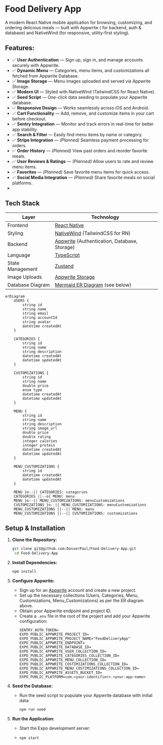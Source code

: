 # Food Delivery App

A modern React Native mobile application for browsing, customizing, and ordering delicious meals — built with Appwrite (
for backend, auth & database) and NativeWind (for responsive, utility-first styling).

[//]: # (Screen here)

## Features:

- ✅ **User Authentication** — Sign up, sign in, and manage accounts securely with Appwrite.
- ✅ **Dynamic Menu** — Categories, menu items, and customizations all fetched from Appwrite Database.
- ✅ **Image Storage** — Menu images uploaded and served via Appwrite Storage.
- ✅ **Modern UI** — Styled with NativeWind (TailwindCSS for React Native).
- ✅ **Seed Script** — One-click data seeding to populate your Appwrite database.
- ✅ **Responsive Design** — Works seamlessly across iOS and Android.
- ✅ **Cart Functionality** — Add, remove, and customize items in your cart before checkout.
- ✅ **Sentry Integration** — Monitor and track errors in real-time for better app stability.
- ✅ **Search & Filter** — Easily find menu items by name or category.
- ✅ **Stripe Integration** — *(Planned)* Seamless payment processing for orders.
- ✅ **Order History** — *(Planned)* View past orders and reorder favorite meals.
- ✅ **User Reviews & Ratings** — *(Planned)* Allow users to rate and review menu items.
- ✅ **Favorites** — *(Planned)* Save favorite menu items for quick access.
- ✅ **Social Media Integration** — *(Planned)* Share favorite meals on social platforms.
- 

## Tech Stack

| Layer            | Technology                                                                                                        |
|------------------|-------------------------------------------------------------------------------------------------------------------|
| Frontend         | [React Native](https://reactnative.dev)                                                                           |
| Styling          | [NativeWind](https://www.nativewind.dev) (TailwindCSS for RN)                                                     |
| Backend          | [Appwrite](https://appwrite.io) (Authentication, Database, Storage)                                               |
| Language         | [TypeScript](https://www.typescriptlang.org)                                                                      |
| State Management | [Zustand](https://zustand-demo.pmnd.rs)                                                                           |
| Image Uploads    | [Appwrite Storage](https://appwrite.io)                                                                           |
| Database Diagram | [Mermaid ER Diagram](https://docs.mermaidchart.com/mermaid-oss/syntax/entityRelationshipDiagram.html) (see below) |

```mermaid
erDiagram
    USERS {
        string id
        string name
        string email
        string accountId
        string avatar
        datetime createdAt
    }

    CATEGORIES {
        string id
        string name
        string description
        datetime createdAt
        datetime updatedAt
    }

    CUSTOMIZATIONS {
        string id
        string name
        double price
        enum type
        datetime createdAt
        datetime updatedAt
    }

    MENU {
        string id
        string name
        string description
        string image_url
        double price
        double rating
        integer calories
        integer protein
        datetime createdAt
        datetime updatedAt
    }

    MENU_CUSTOMIZATIONS {
        string id
        datetime createdAt
        datetime updatedAt
    }

    MENU }o--|| CATEGORIES: categories
    CATEGORIES ||--o{ MENU: menu
    MENU }o--|| MENU_CUSTOMIZATIONS: menuCustomizations
    CUSTOMIZATIONS }o--|| MENU_CUSTOMIZATIONS: menuCustomizations
    MENU_CUSTOMIZATIONS ||--|| MENU: manu
    MENU_CUSTOMIZATIONS ||--|| CUSTOMIZATIONS: customizations
```

## Setup & Installation

1. **Clone the Repository:**

   ```bash
   git clone git@github.com:DosserPaul/Food-Delivery-App.git
    cd Food-Delivery-App
    ```

2. **Install Dependencies:**
    ```bash
    npm install
    ```

3. **Configure Appwrite:**
    - Sign up for an [Appwrite](https://appwrite.io) account and create a new project.
    - Set up the necessary collections (Users, Categories, Menu, Customizations, Menu_Customizations) as per the ER
      diagram above.
    - Obtain your Appwrite endpoint and project ID.
    - Create a `.env` file in the root of the project and add your Appwrite configuration:
      ```env
      SENTRY_AUTH_TOKEN=
      EXPO_PUBLIC_APPWRITE_PROJECT_ID=
      EXPO_PUBLIC_APPWRITE_PROJECT_NAME="FoodDeliveryApp"
      EXPO_PUBLIC_APPWRITE_ENDPOINT=
      EXPO_PUBLIC_APPWRITE_DATABASE_ID=
      EXPO_PUBLIC_APPWRITE_USER_COLLECTION_ID=
      EXPO_PUBLIC_APPWRITE_CATEGORIES_COLLECTION_ID=
      EXPO_PUBLIC_APPWRITE_MENU_COLLECTION_ID=
      EXPO_PUBLIC_APPWRITE_COSTIMIZATIONS_COLLECTION_ID=
      EXPO_PUBLIC_APPWRITE_MENU_COSTIMIZATIONS_COLLECTION_ID=
      EXPO_PUBLIC_APPWRITE_ASSETS_BUCKET_ID=
      EXPO_PUBLIC_PLATFORM=com.<your-identifier>.<your-app-name>
        ```
4. **Seed the Database:**
    - Run the seed script to populate your Appwrite database with initial data:
      ```bash
      npm run seed
      ```

5. **Run the Application:**
    - Start the Expo development server:
    - ```bash
      npm start
      ```
